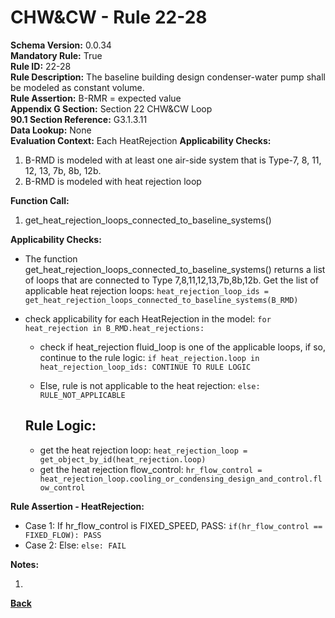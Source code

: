 
# CHW&CW - Rule 22-28  

**Schema Version:** 0.0.34    
**Mandatory Rule:** True  
**Rule ID:** 22-28  
**Rule Description:** The baseline building design condenser-water pump shall be modeled as constant volume.  
**Rule Assertion:** B-RMR = expected value  
**Appendix G Section:** Section 22 CHW&CW Loop  
**90.1 Section Reference:** G3.1.3.11  
**Data Lookup:** None  
**Evaluation Context:** Each HeatRejection 
**Applicability Checks:**  

1. B-RMD is modeled with at least one air-side system that is Type-7, 8, 11, 12, 13, 7b, 8b, 12b.
2. B-RMD is modeled with heat rejection loop

**Function Call:**  

1. get_heat_rejection_loops_connected_to_baseline_systems()

**Applicability Checks:**  

- The function get_heat_rejection_loops_connected_to_baseline_systems() returns a list of loops that are connected to Type 7,8,11,12,13,7b,8b,12b.  Get the list of applicable heat rejection loops: `heat_rejection_loop_ids = get_heat_rejection_loops_connected_to_baseline_systems(B_RMD)`

- check applicability for each HeatRejection in the model: `for heat_rejection in B_RMD.heat_rejections:`

  - check if heat_rejection fluid_loop is one of the applicable loops, if so, continue to the rule logic: `if heat_rejection.loop in heat_rejection_loop_ids: CONTINUE TO RULE LOGIC`
  
  - Else, rule is not applicable to the heat rejection: `else: RULE_NOT_APPLICABLE`

  ## Rule Logic:  

  - get the heat rejection loop: `heat_rejection_loop = get_object_by_id(heat_rejection.loop)`
  - get the heat rejection flow_control: `hr_flow_control = heat_rejection_loop.cooling_or_condensing_design_and_control.flow_control`

**Rule Assertion - HeatRejection:**
  - Case 1: If hr_flow_control is FIXED_SPEED, PASS: `if(hr_flow_control == FIXED_FLOW): PASS`
  - Case 2: Else: `else: FAIL`


**Notes:**

1.  

**[Back](../_toc.md)**
